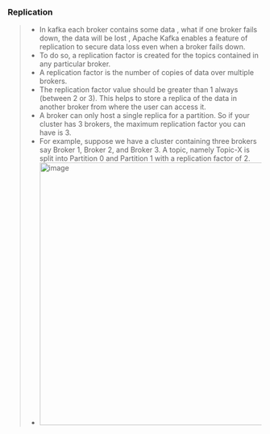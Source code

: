 ### Replication
> - In kafka each broker contains some data , what if one broker fails down, the data will be lost , Apache Kafka enables a feature of replication to secure data loss even when a broker fails down.
> - To do so, a replication factor is created for the topics contained in any particular broker.
> - A replication factor is the number of copies of data over multiple brokers.
> - The replication factor value should be greater than 1 always (between 2 or 3). This helps to store a replica of the data in another broker from where the user can access it.
> - A broker can only host a single replica for a partition. So if your cluster has 3 brokers, the maximum replication factor you can have is 3.
> - For example, suppose we have a cluster containing three brokers say Broker 1, Broker 2, and Broker 3. A topic, namely Topic-X is split into Partition 0 and Partition 1 with a replication factor of 2.
> - <img width="520" alt="image" src="https://github.com/Maniabhishek/Kafka/assets/31520295/df50e3a0-8f3d-4b2d-82fa-3009cbb31f58">

